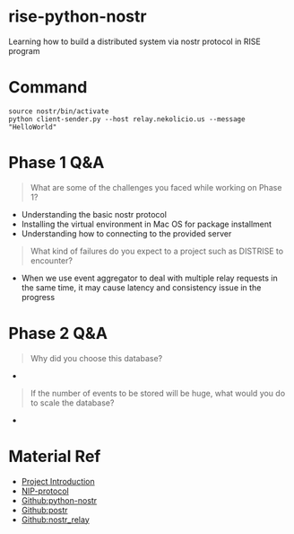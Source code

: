 # rise-python-nostr
Learning how to build a distributed system via nostr protocol in RISE program

# Command
    source nostr/bin/activate
    python client-sender.py --host relay.nekolicio.us --message "HelloWorld"


# Phase 1 Q&A
> What are some of the challenges you faced while working on Phase 1?
- Understanding the basic nostr protocol
- Installing the virtual environment in Mac OS for package installment
- Understanding how to connecting to the provided server
> What kind of failures do you expect to a project such as DISTRISE to encounter?
- When we use event aggregator to deal with multiple relay requests in the same time, it may cause latency and consistency issue in the progress

# Phase 2 Q&A
> Why did you choose this database?
- 
> If the number of events to be stored will be huge, what would you do to scale the database?
- 
# Material Ref
- [Project Introduction](https://achq.notion.site/Distributed-Systems-Project-Briefing-00eaa7a219954bb1a346d73bf09164f2)
- [NIP-protocol](https://github.com/nostr-protocol/nips/blob/master/01.md)
- [Github:python-nostr](https://github.com/jeffthibault/python-nostr)
- [Github:postr](https://github.com/Happyzippy/postr)
- [Github:nostr_relay](https://github.com/davestgermain/nostr_relay)